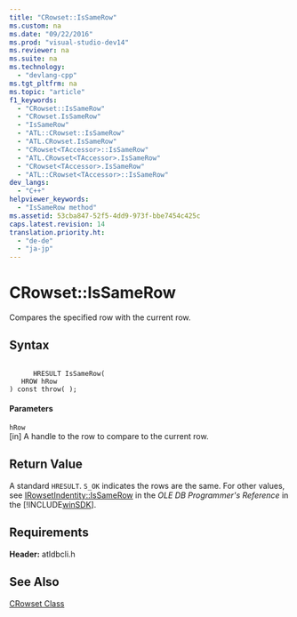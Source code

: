 ```yaml
---
title: "CRowset::IsSameRow"
ms.custom: na
ms.date: "09/22/2016"
ms.prod: "visual-studio-dev14"
ms.reviewer: na
ms.suite: na
ms.technology: 
  - "devlang-cpp"
ms.tgt_pltfrm: na
ms.topic: "article"
f1_keywords: 
  - "CRowset::IsSameRow"
  - "CRowset.IsSameRow"
  - "IsSameRow"
  - "ATL::CRowset::IsSameRow"
  - "ATL.CRowset.IsSameRow"
  - "CRowset<TAccessor>::IsSameRow"
  - "ATL.CRowset<TAccessor>.IsSameRow"
  - "CRowset<TAccessor>.IsSameRow"
  - "ATL::CRowset<TAccessor>::IsSameRow"
dev_langs: 
  - "C++"
helpviewer_keywords: 
  - "IsSameRow method"
ms.assetid: 53cba847-52f5-4dd9-973f-bbe7454c425c
caps.latest.revision: 14
translation.priority.ht: 
  - "de-de"
  - "ja-jp"
---
```

# CRowset::IsSameRow
Compares the specified row with the current row.  
  
## Syntax  
  
```  
  
      HRESULT IsSameRow(   
   HROW hRow    
) const throw( );  
```  
  
#### Parameters  
 `hRow`  
 [in] A handle to the row to compare to the current row.  
  
## Return Value  
 A standard `HRESULT`. `S_OK` indicates the rows are the same. For other values, see [IRowsetIndentity::IsSameRow](https://msdn.microsoft.com/en-us/library/ms719629.aspx) in the *OLE DB Programmer's Reference* in the [!INCLUDE[winSDK](../vs140/includes/winsdk_md.md)].  
  
## Requirements  
 **Header:** atldbcli.h  
  
## See Also  
 [CRowset Class](../vs140/crowset-class.md)
